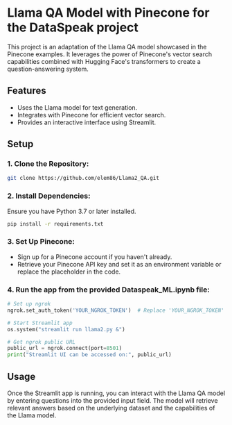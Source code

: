 # Llama QA Model with Pinecone for the DataSpeak project

This project is an adaptation of the Llama QA model showcased in the Pinecone examples. It leverages the power of Pinecone's vector search capabilities combined with Hugging Face's transformers to create a question-answering system.

## Features

- Uses the Llama model for text generation.
- Integrates with Pinecone for efficient vector search.
- Provides an interactive interface using Streamlit.

## Setup

### 1. Clone the Repository:

```bash
git clone https://github.com/elem86/Llama2_QA.git
```

### 2. Install Dependencies:
Ensure you have Python 3.7 or later installed.

```bash
pip install -r requirements.txt
```

### 3. Set Up Pinecone:

- Sign up for a Pinecone account if you haven't already.
- Retrieve your Pinecone API key and set it as an environment variable or replace the placeholder in the code.

### 4. Run the app from the provided Dataspeak_ML.ipynb file:

```python
# Set up ngrok
ngrok.set_auth_token('YOUR_NGROK_TOKEN')  # Replace 'YOUR_NGROK_TOKEN' with your token

# Start Streamlit app
os.system("streamlit run llama2.py &")

# Get ngrok public URL
public_url = ngrok.connect(port=8501)
print("Streamlit UI can be accessed on:", public_url)
```


## Usage
Once the Streamlit app is running, you can interact with the Llama QA model by entering questions into the provided input field. The model will retrieve relevant answers based on the underlying dataset and the capabilities of the Llama model.
